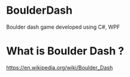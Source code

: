 # BoulderDash
Boulder dash game developed using C#, WPF

# What is Boulder Dash ? 
https://en.wikipedia.org/wiki/Boulder_Dash
